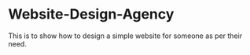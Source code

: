 # Website-Design-Agency
This is to show how to design a simple website for someone as per their need.
